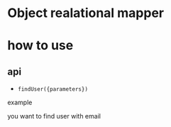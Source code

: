 # Object realational mapper

# how to use

## api

- `findUser({parameters})` 

example

you want to find user with email 

